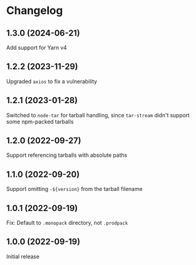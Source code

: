 # Changelog
<!--
	Placeholder for the next version (at the beginning of the line):
	## __WORK IN PROGRESS__
-->
## 1.3.0 (2024-06-21)
Add support for Yarn v4

## 1.2.2 (2023-11-29)
Upgraded `axios` to fix a vulnerability

## 1.2.1 (2023-01-28)
Switched to `node-tar` for tarball handling, since `tar-stream` didn't support some npm-packed tarballs

## 1.2.0 (2022-09-27)
Support referencing tarballs with absolute paths

## 1.1.0 (2022-09-20)
Support omitting `-${version}` from the tarball filename

## 1.0.1 (2022-09-19)
Fix: Default to `.monopack` directory, not `.prodpack`

## 1.0.0 (2022-09-19)
Initial release
